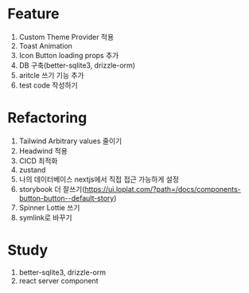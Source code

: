 # Feature

1. Custom Theme Provider 적용
2. Toast Animation
3. Icon Button loading props 추가
4. DB 구축(better-sqlite3, drizzle-orm)
5. aritcle 쓰기 기능 추가
6. test code 작성하기

# Refactoring

1. Tailwind Arbitrary values 줄이기
2. Headwind 적용
3. CICD 최적화
4. zustand
5. 나의 데이터베이스 nextjs에서 직접 접근 가능하게 설정
6. storybook 더 잘쓰기(https://ui.loplat.com/?path=/docs/components-button-button--default-story)
7. Spinner Lottie 쓰기
8. symlink로 바꾸기

# Study

1. better-sqlite3, drizzle-orm
2. react server component
